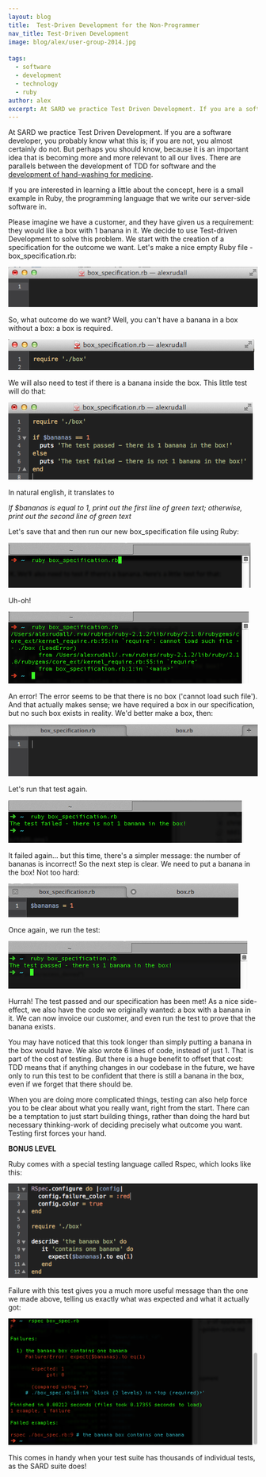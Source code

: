 ```yaml
---
layout: blog
title:  Test-Driven Development for the Non-Programmer
nav_title: Test-Driven Development
image: blog/alex/user-group-2014.jpg

tags:
  - software
  - development
  - technology
  - ruby
author: alex
excerpt: At SARD we practice Test Driven Development. If you are a software developer, you probably know what this is; if you are not, you almost certainly do not. But perhaps you should know, because it is an important idea that is becoming more and more relevant to all our lives. It has been said that TDD is as significant to software development as
---
```


At SARD we practice Test Driven Development. If you are a software developer, you probably know what this is; if you are not, you almost certainly do not. But perhaps you should know, because it is an important idea that is becoming more and more relevant to all our lives. There are parallels between the development of TDD for software and the [development of hand-washing for medicine](http://www.researchgate.net/publication/3248924_Professionalism_and_Test-Driven_Development).

If you are interested in learning a little about the concept, here is a small example in Ruby, the programming language that we write our server-side software in.

Please imagine we have a customer, and they have given us a requirement: they would like a box with 1 banana in it. We decide to use Test-driven Development to solve this problem. We start with the creation of a specification for the outcome we want. Let's make a nice empty Ruby file - box_specification.rb:

![Empty File](/images/blog/alex/tdd1.png)

So, what outcome do we want? Well, you can't have a banana in a box without a box: a box is required.

![Box](/images/blog/alex/tdd2.png)

We will also need to test if there is a banana inside the box. This little test will do that:

![Test](/images/blog/alex/tdd3.png)

In natural english, it translates to 

*If $bananas is equal to 1, print out the first line of green text; otherwise, print out the second line of green text*

Let's save that and then run our new box_specification file using Ruby:

![Run the test](/images/blog/alex/tdd4.png)

Uh-oh!

![First error](/images/blog/alex/tdd5.png)

An error! The error seems to be that there is no box ('cannot load such file'). And that actually makes sense; we have required a box in our specification, but no such box exists in reality. We'd better make a box, then:

![Make a box](/images/blog/alex/tdd6.png)

Let's run that test again.

![Second error](/images/blog/alex/tdd7.png)

It failed again... but this time, there's a simpler message: the number of bananas is incorrect! So the next step is clear. We need to put a banana in the box! Not too hard:

![Banana](/images/blog/alex/tdd8.png)

Once again, we run the test:

![Run again](/images/blog/alex/tdd9.png)

Hurrah! The test passed and our specification has been met! As a nice side-effect, we also have the code we originally wanted: a box with a banana in it. We can now invoice our customer, and even run the test to prove that the banana exists. 

You may have noticed that this took longer than simply putting a banana in the box would have. We also wrote 6 lines of code, instead of just 1. That is part of the cost of testing. But there is a huge benefit to offset that cost: TDD means that if anything changes in our codebase in the future, we have only to run this test to be confident that there is still a banana in the box, even if we forget that there should be.

When you are doing more complicated things, testing can also help force you to be clear about what you really want, right from the start. There can be a temptation to just start building things, rather than doing the hard but necessary thinking-work of deciding precisely what outcome you want. Testing first forces your hand.  

**BONUS LEVEL**

Ruby comes with a special testing language called Rspec, which looks like this:

![Rspec](/images/blog/alex/tdd10.png)

Failure with this test gives you a much more useful message than the one we made above, telling us exactly what was expected and what it actually got:

![Rspec error](/images/blog/alex/tdd11.png)

This comes in handy when your test suite has thousands of individual tests, as the SARD suite does!